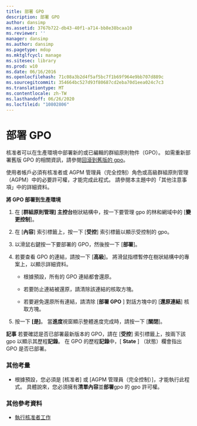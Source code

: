 ```yaml
---
title: 部署 GPO
description: 部署 GPO
author: dansimp
ms.assetid: 3767b722-db43-40f1-a714-bb8e38bcaa10
ms.reviewer: ''
manager: dansimp
ms.author: dansimp
ms.pagetype: mdop
ms.mktglfcycl: manage
ms.sitesec: library
ms.prod: w10
ms.date: 06/16/2016
ms.openlocfilehash: 71c08a3b2d4f5af5bc7f1b69f964e9bb707d889c
ms.sourcegitcommit: 354664bc527d93f80687cd2eba70d1eea024c7c3
ms.translationtype: MT
ms.contentlocale: zh-TW
ms.lasthandoff: 06/26/2020
ms.locfileid: "10802806"
---
```

# 部署 GPO


核准者可以在生產環境中部署新的或已編輯的群組原則物件（GPO）。 如需重新部署舊版 GPO 的相關資訊，請參閱[回滾到舊版的 gpo](roll-back-to-a-previous-version-of-a-gpo-agpm30ops.md)。

使用者帳戶必須有核准者或 AGPM 管理員（完全控制）角色或高級群組原則管理（AGPM）中的必要許可權，才能完成此程式。 請參閱本主題中的「其他注意事項」中的詳細資料。

**將 GPO 部署到生產環境**

1.  在 [**群組原則管理] 主控台**樹狀結構中，按一下要管理 gpo 的林和網域中的 [**變更控制**]。

2.  在 [**內容**] 索引標籤上，按一下 [**受控**] 索引標籤以顯示受控制的 gpo。

3.  以滑鼠右鍵按一下要部署的 GPO，然後按一下 [**部署**]。

4.  若要查看 GPO 的連結，請按一下 [**高級**]。 將滑鼠指標暫停在樹狀結構中的專案上，以顯示詳細資料。

    -   根據預設，所有的 GPO 連結都會還原。

    -   若要防止連結被還原，請清除該連結的核取方塊。

    -   若要避免還原所有連結，請清除 [**部署 GPO** ] 對話方塊中的 [**還原連結**] 核取方塊。

5.  按一下 **\[是\]**。 當**進度**視窗顯示整體進度完成時，請按一下 [**關閉**]。

**記事** 若要確認是否已部署最新版本的 GPO，請在 [**受控**] 索引標籤上，按兩下該 gpo 以顯示其歷程**記錄**。 在 GPO 的歷程**記錄**中，[ **State** ] （狀態）欄會指出 GPO 是否已部署。

 

### 其他考量

-   根據預設，您必須是 [核准者] 或 [AGPM 管理員（完全控制）]，才能執行此程式。 具體說來，您必須擁有**清單內容**並**部署**gpo 的 gpo 許可權。

### 其他參考資料

-   [執行核准者工作](performing-approver-tasks-agpm30ops.md)

 

 





